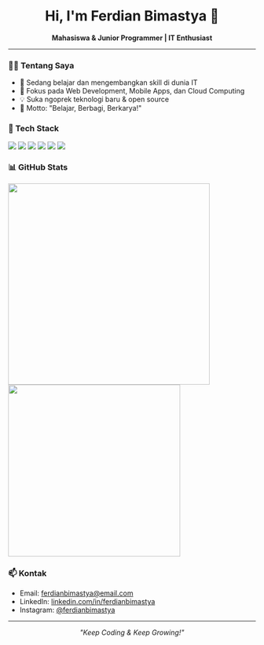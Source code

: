 <!-- Banner -->
<h1 align="center">Hi, I'm Ferdian Bimastya 👋</h1>
<p align="center">
  <b>Mahasiswa & Junior Programmer | IT Enthusiast</b>
</p>

---

<!-- About Me -->
### 👨‍💻 Tentang Saya
- 🔭 Sedang belajar dan mengembangkan skill di dunia IT
- 🌱 Fokus pada Web Development, Mobile Apps, dan Cloud Computing
- 💡 Suka ngoprek teknologi baru & open source
- 🎯 Motto: "Belajar, Berbagi, Berkarya!"

<!-- Tech Stack -->
### 🚀 Tech Stack
<p>
  <img src="https://img.shields.io/badge/JavaScript-323330?style=for-the-badge&logo=javascript&logoColor=F7DF1E"/>
  <img src="https://img.shields.io/badge/Python-14354C?style=for-the-badge&logo=python&logoColor=white"/>
  <img src="https://img.shields.io/badge/React-20232A?style=for-the-badge&logo=react&logoColor=61DAFB"/>
  <img src="https://img.shields.io/badge/Node.js-339933?style=for-the-badge&logo=nodedotjs&logoColor=white"/>
  <img src="https://img.shields.io/badge/MySQL-00758F?style=for-the-badge&logo=mysql&logoColor=white"/>
  <img src="https://img.shields.io/badge/Linux-FCC624?style=for-the-badge&logo=linux&logoColor=black"/>
</p>

<!-- GitHub Stats -->
### 📊 GitHub Stats
<p align="left">
  <img src="https://github-readme-stats.vercel.app/api?username=FerdianBimastya&show_icons=true&theme=tokyonight" width="410"/>
  <img src="https://github-readme-stats.vercel.app/api/top-langs/?username=FerdianBimastya&layout=compact&theme=tokyonight" width="350"/>
</p>

<!-- Kontak -->
### 📫 Kontak
- Email: ferdianbimastya@email.com
- LinkedIn: [linkedin.com/in/ferdianbimastya](https://linkedin.com/in/ferdianbimastya)
- Instagram: [@ferdianbimastya](https://instagram.com/ferdianbimastya)

---

<p align="center">
  <i>"Keep Coding & Keep Growing!"</i>
</p>
